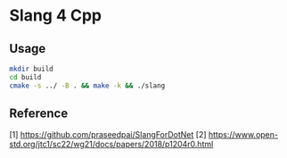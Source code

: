 # Slang 4 Cpp


## Usage

```bash
mkdir build
cd build
cmake -s ../ -B . && make -k && ./slang

```
## Reference 
[1] https://github.com/praseedpai/SlangForDotNet
[2] https://www.open-std.org/jtc1/sc22/wg21/docs/papers/2018/p1204r0.html
